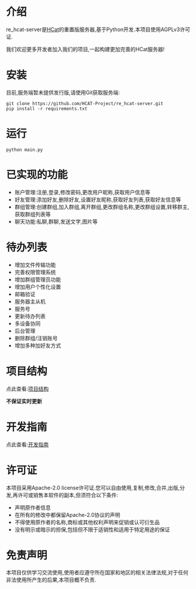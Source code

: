# 介绍

re_hcat-server是[HCat](https://hcat.online)的重置版服务器,基于Python开发.本项目使用AGPLv3许可证.

我们欢迎更多开发者加入我们的项目,一起构建更加完善的HCat服务器!

# 安装

目前,服务端暂未提供发行版,请使用Git获取服务端:

```shell
git clone https://github.com/HCAT-Project/re_hcat-server.git
pip install -r requirements.txt
```

# 运行

```shell
python main.py
```

# 已实现的功能

- 账户管理:注册,登录,修改密码,更改用户昵称,获取用户信息等
- 好友管理:添加好友,删除好友,设置好友昵称,获取好友列表,获取好友信息等
- 群组管理:创建群组,加入群组,离开群组,更改群组名称,更改群组设置,转移群主,获取群组列表等
- 聊天功能:私聊,群聊,发送文字,图片等

# 待办列表

- 增加文件传输功能
- 完善权限管理系统
- 增加群组管理员功能
- 增加用户个性化设置
- 邮箱验证
- 服务器主从机
- 服务号
- 更新待办列表
- 多设备协同
- 后台管理
- 删除群组/注销账号
- 增加多种加好友方式

# 项目结构

点此查看:[项目结构](doc/project_structure_zh-hans.md)

**不保证实时更新**

# 开发指南

点此查看:[开发指南](doc/dev_guide_zh-hans.md)

# 许可证

本项目采用Apache-2.0 license许可证.您可以自由使用,复制,修改,合并,出版,分发,再许可或销售本软件的副本,但须符合以下条件:

- 声明原作者信息
- 在所有的修改中都保留Apache-2.0协议的声明
- 不得使用原作者的名称,商标或其他权利声明来促销或认可衍生品
- 没有明示或暗示的担保,包括但不限于适销性和适用于特定用途的保证

# 免责声明

本项目仅供学习交流使用,使用者应遵守所在国家和地区的相关法律法规,对于任何非法使用所产生的后果,本项目概不负责.

